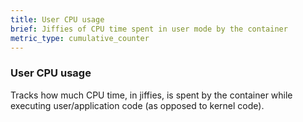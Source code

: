 ```yaml
---
title: User CPU usage
brief: Jiffies of CPU time spent in user mode by the container
metric_type: cumulative_counter
---
```

### User CPU usage

Tracks how much CPU time, in jiffies, is spent by the container while
executing user/application code (as opposed to kernel code).
